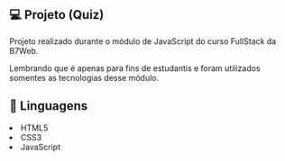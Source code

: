 💻 Projeto (Quiz)
------------

Projeto realizado durante o módulo de JavaScript do curso FullStack da B7Web.

Lembrando que é apenas para fins de estudantis e foram utilizados somentes as tecnologias desse módulo.



🚀 Linguagens
-------------

<li>HTML5</li>
<li>CSS3</li>
<li>JavaScript</li>
